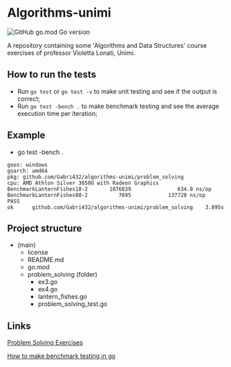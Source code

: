 # Algorithms-unimi
![GitHub go.mod Go version](https://img.shields.io/github/go-mod/go-version/Gabri432/algorithms-unimi)

A repository containing some 'Algorithms and Data Structures' course exercises of professor Violetta Lonati, Unimi.

## How to run the tests
- Run `go test` or `go test -v` to make unit testing and see if the output is correct;
- Run `go test -bench .` to make benchmark testing and see the average execution time per iteration;

## Example
- go test -bench .
```
goos: windows
goarch: amd64
pkg: github.com/Gabri432/algorithms-unimi/problem_solving
cpu: AMD Athlon Silver 3050U with Radeon Graphics
BenchmarkLanternFishes18-2       1876839               634.0 ns/op
BenchmarkLanternFishes80-2          7695            137720 ns/op
PASS
ok      github.com/Gabri432/algorithms-unimi/problem_solving    3.895s
```

## Project structure
- (main)
  - license
  - README.md
  - go.mod
  - problem_solving (folder)
    - ex3.go
    - ex4.go
    - lantern_fishes.go
    - problem_solving_test.go

## Links
[Problem Solving Exercises](https://lonati.di.unimi.it/algolab-go/22-23/materiale/settimana01/02-problemSolvingEOsservazioniDichiarative.pdf)

[How to make benchmark testing in go](https://dev.to/mcaci/introduction-to-benchmarks-in-go-3cii)